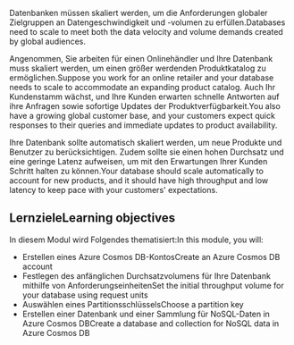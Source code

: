 <span data-ttu-id="3bcc6-101">Datenbanken müssen skaliert werden, um die Anforderungen globaler Zielgruppen an Datengeschwindigkeit und -volumen zu erfüllen.</span><span class="sxs-lookup"><span data-stu-id="3bcc6-101">Databases need to scale to meet both the data velocity and volume demands created by global audiences.</span></span>

<span data-ttu-id="3bcc6-102">Angenommen, Sie arbeiten für einen Onlinehändler und Ihre Datenbank muss skaliert werden, um einen größer werdenden Produktkatalog zu ermöglichen.</span><span class="sxs-lookup"><span data-stu-id="3bcc6-102">Suppose you work for an online retailer and your database needs to scale to accommodate an expanding product catalog.</span></span> <span data-ttu-id="3bcc6-103">Auch Ihr Kundenstamm wächst, und Ihre Kunden erwarten schnelle Antworten auf ihre Anfragen sowie sofortige Updates der Produktverfügbarkeit.</span><span class="sxs-lookup"><span data-stu-id="3bcc6-103">You also have a growing global customer base, and your customers expect quick responses to their queries and immediate updates to product availability.</span></span>

<span data-ttu-id="3bcc6-104">Ihre Datenbank sollte automatisch skaliert werden, um neue Produkte und Benutzer zu berücksichtigen. Zudem sollte sie einen hohen Durchsatz und eine geringe Latenz aufweisen, um mit den Erwartungen Ihrer Kunden Schritt halten zu können.</span><span class="sxs-lookup"><span data-stu-id="3bcc6-104">Your database should scale automatically to account for new products, and it should have high throughput and low latency to keep pace with your customers' expectations.</span></span>

## <a name="learning-objectives"></a><span data-ttu-id="3bcc6-105">Lernziele</span><span class="sxs-lookup"><span data-stu-id="3bcc6-105">Learning objectives</span></span>

<span data-ttu-id="3bcc6-106">In diesem Modul wird Folgendes thematisiert:</span><span class="sxs-lookup"><span data-stu-id="3bcc6-106">In this module, you will:</span></span>

- <span data-ttu-id="3bcc6-107">Erstellen eines Azure Cosmos DB-Kontos</span><span class="sxs-lookup"><span data-stu-id="3bcc6-107">Create an Azure Cosmos DB account</span></span>
- <span data-ttu-id="3bcc6-108">Festlegen des anfänglichen Durchsatzvolumens für Ihre Datenbank mithilfe von Anforderungseinheiten</span><span class="sxs-lookup"><span data-stu-id="3bcc6-108">Set the initial throughput volume for your database using request units</span></span>
- <span data-ttu-id="3bcc6-109">Auswählen eines Partitionsschlüssels</span><span class="sxs-lookup"><span data-stu-id="3bcc6-109">Choose a partition key</span></span>
- <span data-ttu-id="3bcc6-110">Erstellen einer Datenbank und einer Sammlung für NoSQL-Daten in Azure Cosmos DB</span><span class="sxs-lookup"><span data-stu-id="3bcc6-110">Create a database and collection for NoSQL data in Azure Cosmos DB</span></span>